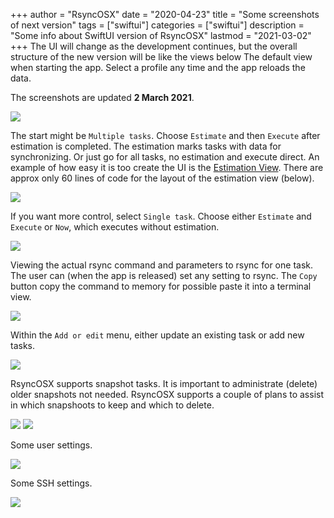 +++
author = "RsyncOSX"
date = "2020-04-23"
title =  "Some screenshots of next version"
tags = ["swiftui"]
categories = ["swiftui"]
description = "Some info about SwiftUI version of RsyncOSX"
lastmod = "2021-03-02"
+++
The UI will change as the development continues, but the overall structure of the new version will be like the views below The default view when starting the app. Select a profile any time and the app reloads the data.

The screenshots are updated **2 March 2021**.

![](/images/RsyncOSX/master/swiftui/start.png)

The start might be `Multiple tasks`. Choose `Estimate` and then `Execute` after estimation is completed. The estimation marks tasks with data for synchronizing. Or just go for all tasks, no estimation and execute direct. An example of how easy it is too create the UI is the [Estimation View](https://github.com/rsyncOSX/RsyncSwiftUI/blob/main/RsyncSwiftUI/Views/Multitask/EstimationView.swift). There are approx only 60 lines of code for the layout of the estimation view (below).

![](/images/RsyncOSX/master/swiftui/multiple.png)

If you want more control, select `Single task`. Choose either `Estimate` and `Execute` or `Now`, which executes without estimation.

![](/images/RsyncOSX/master/swiftui/single.png)

Viewing the actual rsync command and parameters to rsync for one task. The user can (when the app is released) set any setting to rsync. The `Copy` button copy the command to memory for possible paste it into a terminal view.

![](/images/RsyncOSX/master/swiftui/rsynccommand.png)

Within the `Add or edit` menu, either update an existing task or add new tasks.

![](/images/RsyncOSX/master/swiftui/addedit.png)

RsyncOSX supports snapshot tasks. It is important to administrate (delete) older snapshots not needed. RsyncOSX supports a couple of plans to assist in which snapshoots to keep and which to delete.

![](/images/RsyncOSX/master/swiftui/snapshot.png)
![](/images/RsyncOSX/master/swiftui/snapshottag.png)

Some user settings.

![](/images/RsyncOSX/master/swiftui/settings.png)

Some SSH settings.

![](/images/RsyncOSX/master/swiftui/ssh.png)

